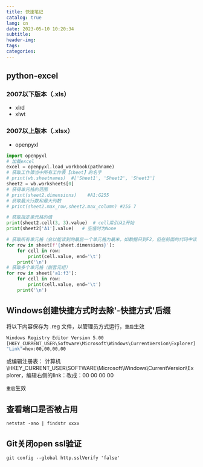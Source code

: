 ```yaml
---
title: 快速笔记
catalog: true
lang: cn
date: 2023-05-10 10:20:34
subtitle:
header-img:
tags:
categories:
---
```



## python-excel

### 2007以下版本（.xls）
 + xlrd
 + xlwt

### 2007以上版本（.xlsx）
 + openpyxl

```python
import openpyxl
# 加载excel
excel = openpyxl.load_workbook(pathname) 
# 获取工作簿当中所有工作表【sheet】的名字
# print(wb.sheetnames)  #['Sheet1', 'Sheet2', 'Sheet3']
sheet2 = wb.worksheets[0]
# 获得单元格的范围
# print(sheet2.dimensions)    #A1:G255
# 获取最大行数和最大列数
# print(sheet2.max_row,sheet2.max_column) #255 7

# 获取指定单元格的值
print(sheet2.cell(3, 3).value)  # cell索引从1开始
print(sheet2['A1'].value)   # 空值时为None

# 获取所有单元格（会以能读到的最后一个单元格为最末，如数据只到F2，但在前面的代码中读了F3为None,则最后一个单元格会变成F3）
for row in sheet[f'{sheet.dimensions}']:
    for cell in row:
        print(cell.value, end='\t')
    print('\n')
# 获取多个单元格（嵌套元组）
for row in sheet['a1:f3']:
    for cell in row:
        print(cell.value, end='\t')
    print('\n')

```


## Windows创建快捷方式时去除'-快捷方式'后缀

将以下内容保存为 .reg 文件，以管理员方式运行，`重启`生效

```bash
Windows Registry Editor Version 5.00
[HKEY_CURRENT_USER\Software\Microsoft\Windows\CurrentVersion\Explorer]
"Link"=hex:00,00,00,00
```

或编辑注册表：
计算机\HKEY_CURRENT_USER\SOFTWARE\Microsoft\Windows\CurrentVersion\Explorer，编辑右侧的link：改成：00 00 00 00

`重启`生效

## 查看端口是否被占用

```shell
netstat -ano | findstr xxxx
```

## Git关闭open ssl验证

```shell
git config --global http.sslVerify 'false'
```